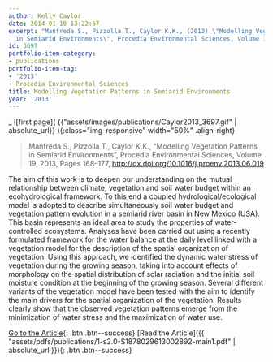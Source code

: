 ```yaml
---
author: Kelly Caylor
date: 2014-01-10 13:22:57
excerpt: "Manfreda S., Pizzolla T., Caylor K.K., (2013) \"Modelling Vegetation Patterns
  in Semiarid Environments\", Procedia Environmental Sciences, Volume 19, Pages 168\u2013177"
id: 3697
portfolio-item-category:
- publications
portfolio-item-tag:
- '2013'
- Procedia Environmental Sciences
title: Modelling Vegetation Patterns in Semiarid Environments
year: '2013'
---
```


 _
![first page]( {{"assets/images/publications/Caylor2013_3697.gif" | absolute_url}} ){:class="img-responsive" width="50%" .align-right}

> Manfreda S., Pizzolla T., Caylor K.K., “Modelling Vegetation Patterns in Semiarid Environments”, Procedia Environmental Sciences, Volume 19, 2013, Pages 168–177, http://dx.doi.org/10.1016/j.proenv.2013.06.019
 

The aim of this work is to deepen our understanding on the mutual relationship between climate, vegetation and soil water budget within an ecohydrological framework. To this end a coupled hydrological/ecological model is adopted to describe simultaneously soil water budget and vegetation pattern evolution in a semiarid river basin in New Mexico (USA). This basin represents an ideal area to study the properties of water-controlled ecosystems. Analyses have been carried out using a recently formulated framework for the water balance at the daily level linked with a vegetation model for the description of the spatial organization of vegetation. Using this approach, we identified the dynamic water stress of vegetation during the growing season, taking into account effects of morphology on the spatial distribution of solar radiation and the initial soil moisture condition at the beginning of the growing season. Several different variants of the vegetation model have been tested with the aim to identify the main drivers for the spatial organization of the vegetation. Results clearly show that the observed vegetation patterns emerge from the minimization of water stress and the maximization of water use.

 
[Go to the Article](http://www.sciencedirect.com/science/article/pii/S1878029613002892){: .btn .btn--success} [Read the Article]({{ "assets/pdfs/publications/1-s2.0-S1878029613002892-main1.pdf" | absolute_url }}){: .btn .btn--success}
